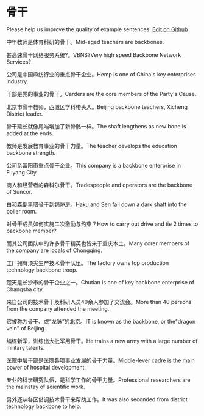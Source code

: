 # 骨干

Please help us improve the quality of example sentences! [Edit on Github](https://github.com/jiyushe/jiyu-example-sentence-source/blob/main/chinese/gugan.md)

<p><span class="chinese">中年教师是体育科研的骨干。</span><span class="english">Mid-aged teachers are backbones.</span></p>

<p><span class="chinese">甚高速骨干网络服务系统?。</span><span class="english">VBNS?Very high speed Backbone Network Services?</span></p>

<p><span class="chinese">公司是中国麻纺行业的重点骨干企业。</span><span class="english">Hemp is one of China's key enterprises industry.</span></p>

<p><span class="chinese">干部是党的事业的骨干。</span><span class="english">Carders are the core members of the Party's Cause.</span></p>

<p><span class="chinese">北京市骨干教师，西城区学科带头人。</span><span class="english">Beijing backbone teachers, Xicheng District leader.</span></p>

<p><span class="chinese">骨干延长就像尾端增加了新骨骼一样。</span><span class="english">The shaft lengthens as new bone is added at the ends.</span></p>

<p><span class="chinese">教师是发展教育事业的骨干力量。</span><span class="english">The teacher develops the education backbone strength.</span></p>

<p><span class="chinese">公司系富阳市重点骨干企业。</span><span class="english">This company is a backbone enterprise in Fuyang City.</span></p>

<p><span class="chinese">商人和经营者的森科尔骨干。</span><span class="english">Tradespeople and operators are the backbone of Suncor.</span></p>

<p><span class="chinese">白和森倒黑暗骨干到锅炉房。</span><span class="english">Haku and Sen fall down a dark shaft into the boiler room.</span></p>

<p><span class="chinese">对骨干成员如何实施二次激励与约束？</span><span class="english">How to carry out drive and tie 2 times to backbone member?</span></p>

<p><span class="chinese">而其公司团队中的许多骨干精英也皆来于重庆本土。</span><span class="english">Many corer members of the company are locals of Chongqing.</span></p>

<p><span class="chinese">工厂拥有顶尖生产技术骨干队伍。</span><span class="english">The factory owns top production technology backbone troop.</span></p>

<p><span class="chinese">楚天是长沙市的骨干企业之一。</span><span class="english">Chutian is one of key backbone enterprise of Changsha city.</span></p>

<p><span class="chinese">来自公司的技术骨干及科研人员40余人参加了交流会。</span><span class="english">More than 40 persons from the company attended the meeting.</span></p>

<p><span class="chinese">它被称为骨干、或“龙脉”的北京。</span><span class="english">IT is known as the backbone, or the"dragon vein" of Beijing.</span></p>

<p><span class="chinese">编练新军，训练出大批军用骨干。</span><span class="english">He trains a new army with a large number of military talents.</span></p>

<p><span class="chinese">医院中层干部是医院各项事业发展的骨干力量。</span><span class="english">Middle-lever cadre is the main power of hospital development.</span></p>

<p><span class="chinese">专业的科学研究队伍，是科学工作的骨干力量。</span><span class="english">Professional researchers are the mainstay of scientific work.</span></p>

<p><span class="chinese">另外还从各区借调技术骨干来帮助工作。</span><span class="english">It was also seconded from district technology backbone to help.</span></p>

